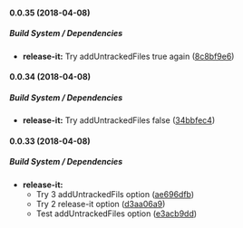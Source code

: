 #### 0.0.35 (2018-04-08)

##### Build System / Dependencies

* **release-it:**  Try addUntrackedFiles true again ([8c8bf9e6](https://github.com/Kristinita/SashaReleaseItTesting/commit/8c8bf9e62c2b582995b995a2ea289d94696b08a2))

#### 0.0.34 (2018-04-08)

##### Build System / Dependencies

* **release-it:**  Try addUntrackedFiles false ([34bbfec4](https://github.com/Kristinita/SashaReleaseItTesting/commit/34bbfec4ad0cad7af6a4126cdbb278f41a909fd3))

#### 0.0.33 (2018-04-08)

##### Build System / Dependencies

* **release-it:**
  *  Try 3 addUntrackedFils option ([ae696dfb](https://github.com/Kristinita/SashaReleaseItTesting/commit/ae696dfb3073d857d05bc78e1a7825e91340d6dd))
  *  Try 2 release-it option ([d3aa06a9](https://github.com/Kristinita/SashaReleaseItTesting/commit/d3aa06a930c72060dcc78931561e3021c8d06ee0))
  *  Test addUntrackedFiles option ([e3acb9dd](https://github.com/Kristinita/SashaReleaseItTesting/commit/e3acb9dda90faa1c6a5d3483c922f7017291fe4c))

